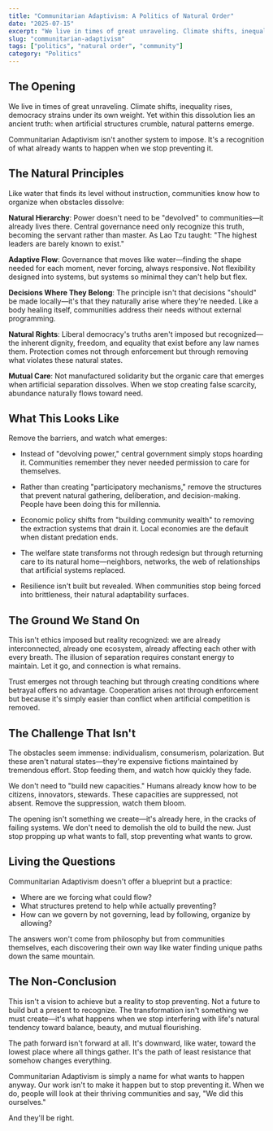 ```yaml
---
title: "Communitarian Adaptivism: A Politics of Natural Order"
date: "2025-07-15"
excerpt: "We live in times of great unraveling. Climate shifts, inequality rises, democracy strains under its own weight. Yet within this dissolution lies an ancient truth: when artificial structures crumble, natural patterns emerge."
slug: "communitarian-adaptivism"
tags: ["politics", "natural order", "community"]
category: "Politics"
---
```


## The Opening

We live in times of great unraveling. Climate shifts, inequality rises, democracy strains under its own weight. Yet within this dissolution lies an ancient truth: when artificial structures crumble, natural patterns emerge.

Communitarian Adaptivism isn't another system to impose. It's a recognition of what already wants to happen when we stop preventing it.

## The Natural Principles

Like water that finds its level without instruction, communities know how to organize when obstacles dissolve:

**Natural Hierarchy**: Power doesn't need to be "devolved" to communities—it already lives there. Central governance need only recognize this truth, becoming the servant rather than master. As Lao Tzu taught: "The highest leaders are barely known to exist."

**Adaptive Flow**: Governance that moves like water—finding the shape needed for each moment, never forcing, always responsive. Not flexibility designed into systems, but systems so minimal they can't help but flex.

**Decisions Where They Belong**: The principle isn't that decisions "should" be made locally—it's that they naturally arise where they're needed. Like a body healing itself, communities address their needs without external programming.

**Natural Rights**: Liberal democracy's truths aren't imposed but recognized—the inherent dignity, freedom, and equality that exist before any law names them. Protection comes not through enforcement but through removing what violates these natural states.

**Mutual Care**: Not manufactured solidarity but the organic care that emerges when artificial separation dissolves. When we stop creating false scarcity, abundance naturally flows toward need.

## What This Looks Like

Remove the barriers, and watch what emerges:

- Instead of "devolving power," central government simply stops hoarding it. Communities remember they never needed permission to care for themselves.

- Rather than creating "participatory mechanisms," remove the structures that prevent natural gathering, deliberation, and decision-making. People have been doing this for millennia.

- Economic policy shifts from "building community wealth" to removing the extraction systems that drain it. Local economies are the default when distant predation ends.

- The welfare state transforms not through redesign but through returning care to its natural home—neighbors, networks, the web of relationships that artificial systems replaced.

- Resilience isn't built but revealed. When communities stop being forced into brittleness, their natural adaptability surfaces.

## The Ground We Stand On

This isn't ethics imposed but reality recognized: we are already interconnected, already one ecosystem, already affecting each other with every breath. The illusion of separation requires constant energy to maintain. Let it go, and connection is what remains.

Trust emerges not through teaching but through creating conditions where betrayal offers no advantage. Cooperation arises not through enforcement but because it's simply easier than conflict when artificial competition is removed.

## The Challenge That Isn't

The obstacles seem immense: individualism, consumerism, polarization. But these aren't natural states—they're expensive fictions maintained by tremendous effort. Stop feeding them, and watch how quickly they fade.

We don't need to "build new capacities." Humans already know how to be citizens, innovators, stewards. These capacities are suppressed, not absent. Remove the suppression, watch them bloom.

The opening isn't something we create—it's already here, in the cracks of failing systems. We don't need to demolish the old to build the new. Just stop propping up what wants to fall, stop preventing what wants to grow.

## Living the Questions

Communitarian Adaptivism doesn't offer a blueprint but a practice:

- Where are we forcing what could flow?
- What structures pretend to help while actually preventing?
- How can we govern by not governing, lead by following, organize by allowing?

The answers won't come from philosophy but from communities themselves, each discovering their own way like water finding unique paths down the same mountain.

## The Non-Conclusion

This isn't a vision to achieve but a reality to stop preventing. Not a future to build but a present to recognize. The transformation isn't something we must create—it's what happens when we stop interfering with life's natural tendency toward balance, beauty, and mutual flourishing.

The path forward isn't forward at all. It's downward, like water, toward the lowest place where all things gather. It's the path of least resistance that somehow changes everything.

Communitarian Adaptivism is simply a name for what wants to happen anyway. Our work isn't to make it happen but to stop preventing it. When we do, people will look at their thriving communities and say, "We did this ourselves."

And they'll be right.
